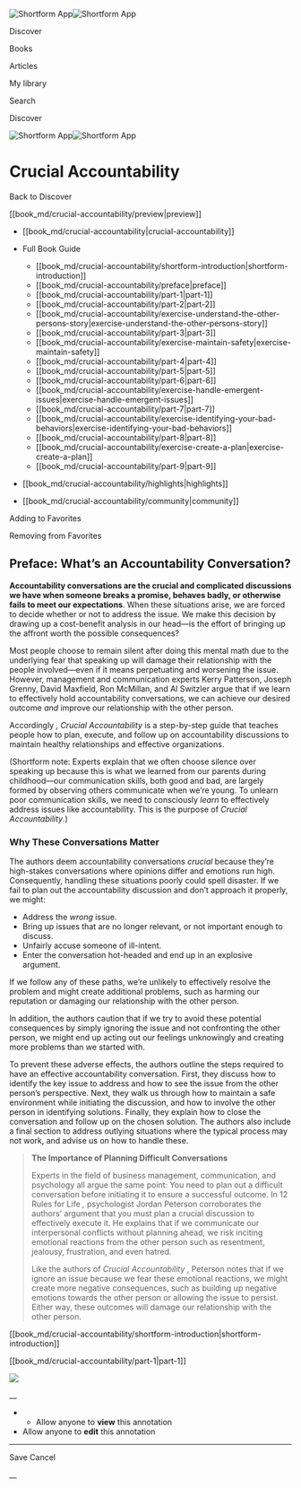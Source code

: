![Shortform App](/img/logo.36a2399e.svg)![Shortform App](/img/logo-dark.70c1b072.svg)

Discover

Books

Articles

My library

Search

Discover

![Shortform App](/img/logo.36a2399e.svg)![Shortform App](/img/logo-dark.70c1b072.svg)

# Crucial Accountability

Back to Discover

[[book_md/crucial-accountability/preview|preview]]

  * [[book_md/crucial-accountability|crucial-accountability]]
  * Full Book Guide

    * [[book_md/crucial-accountability/shortform-introduction|shortform-introduction]]
    * [[book_md/crucial-accountability/preface|preface]]
    * [[book_md/crucial-accountability/part-1|part-1]]
    * [[book_md/crucial-accountability/part-2|part-2]]
    * [[book_md/crucial-accountability/exercise-understand-the-other-persons-story|exercise-understand-the-other-persons-story]]
    * [[book_md/crucial-accountability/part-3|part-3]]
    * [[book_md/crucial-accountability/exercise-maintain-safety|exercise-maintain-safety]]
    * [[book_md/crucial-accountability/part-4|part-4]]
    * [[book_md/crucial-accountability/part-5|part-5]]
    * [[book_md/crucial-accountability/part-6|part-6]]
    * [[book_md/crucial-accountability/exercise-handle-emergent-issues|exercise-handle-emergent-issues]]
    * [[book_md/crucial-accountability/part-7|part-7]]
    * [[book_md/crucial-accountability/exercise-identifying-your-bad-behaviors|exercise-identifying-your-bad-behaviors]]
    * [[book_md/crucial-accountability/part-8|part-8]]
    * [[book_md/crucial-accountability/exercise-create-a-plan|exercise-create-a-plan]]
    * [[book_md/crucial-accountability/part-9|part-9]]
  * [[book_md/crucial-accountability/highlights|highlights]]
  * [[book_md/crucial-accountability/community|community]]



Adding to Favorites 

Removing from Favorites 

## Preface: What’s an Accountability Conversation?

**Accountability conversations are the crucial and complicated discussions we have when someone breaks a promise, behaves badly, or otherwise fails to meet our expectations**. When these situations arise, we are forced to decide whether or not to address the issue. We make this decision by drawing up a cost-benefit analysis in our head—is the effort of bringing up the affront worth the possible consequences?

Most people choose to remain silent after doing this mental math due to the underlying fear that speaking up will damage their relationship with the people involved—even if it means perpetuating and worsening the issue. However, management and communication experts Kerry Patterson, Joseph Grenny, David Maxfield, Ron McMillan, and Al Switzler argue that if we learn to effectively hold accountability conversations, we can achieve our desired outcome _and_ improve our relationship with the other person.

Accordingly _, Crucial Accountability_ is a step-by-step guide that teaches people how to plan, execute, and follow up on accountability discussions to maintain healthy relationships and effective organizations.

(Shortform note: Experts explain that we often choose silence over speaking up because this is what we learned from our parents during childhood—our communication skills, both good and bad, are largely formed by observing others communicate when we’re young. To unlearn poor communication skills, we need to consciously _learn_ to effectively address issues like accountability. This is the purpose of _Crucial Accountability_.)

### Why These Conversations Matter

The authors deem accountability conversations _crucial_ because they’re high-stakes conversations where opinions differ and emotions run high. Consequently, handling these situations poorly could spell disaster. If we fail to plan out the accountability discussion and don’t approach it properly, we might:

  * Address the _wrong_ issue. 
  * Bring up issues that are no longer relevant, or not important enough to discuss. 
  * Unfairly accuse someone of ill-intent. 
  * Enter the conversation hot-headed and end up in an explosive argument. 



If we follow any of these paths, we’re unlikely to effectively resolve the problem and might create additional problems, such as harming our reputation or damaging our relationship with the other person.

In addition, the authors caution that if we try to avoid these potential consequences by simply ignoring the issue and not confronting the other person, we might end up acting out our feelings unknowingly and creating more problems than we started with.

To prevent these adverse effects, the authors outline the steps required to have an effective accountability conversation. First, they discuss how to identify the key issue to address and how to see the issue from the other person’s perspective. Next, they walk us through how to maintain a safe environment while initiating the discussion, and how to involve the other person in identifying solutions. Finally, they explain how to close the conversation and follow up on the chosen solution. The authors also include a final section to address outlying situations where the typical process may not work, and advise us on how to handle these.

> **The Importance of Planning Difficult Conversations**
> 
> Experts in the field of business management, communication, and psychology all argue the same point: You need to plan out a difficult conversation before initiating it to ensure a successful outcome. In 12 Rules for Life _,_ psychologist Jordan Peterson corroborates the authors’ argument that you must plan a crucial discussion to effectively execute it. He explains that if we communicate our interpersonal conflicts without planning ahead, we risk inciting emotional reactions from the other person such as resentment, jealousy, frustration, and even hatred.
> 
> Like the authors of _Crucial Accountability_ , Peterson notes that if we ignore an issue because we fear these emotional reactions, we might create more negative consequences, such as building up negative emotions towards the other person or allowing the issue to persist. Either way, these outcomes will damage our relationship with the other person.

[[book_md/crucial-accountability/shortform-introduction|shortform-introduction]]

[[book_md/crucial-accountability/part-1|part-1]]

![](https://bat.bing.com/action/0?ti=56018282&Ver=2&mid=d0681728-f478-44d3-b0e8-21edef4e2ba1&sid=49fff5b0636c11eeb9c611038afc8668&vid=4a005010636c11ee80c703d4c4a7acd5&vids=0&msclkid=N&pi=0&lg=en-US&sw=800&sh=600&sc=24&nwd=1&tl=Shortform%20%7C%20Book&p=https%3A%2F%2Fwww.shortform.com%2Fapp%2Fbook%2Fcrucial-accountability%2Fpreface&r=&lt=385&evt=pageLoad&sv=1&rn=284687)

__

  *   * Allow anyone to **view** this annotation
  * Allow anyone to **edit** this annotation



* * *

Save Cancel

__



